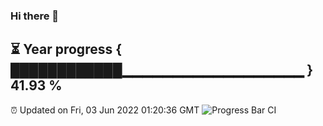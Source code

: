 ### Hi there 👋
⏳ Year progress { ████████████▁▁▁▁▁▁▁▁▁▁▁▁▁▁▁▁▁▁ } 41.93 %
---
⏰ Updated on Fri, 03 Jun 2022 01:20:36 GMT
![Progress Bar CI](https://github.com/liununu/liununu/workflows/Progress%20Bar%20CI/badge.svg)
